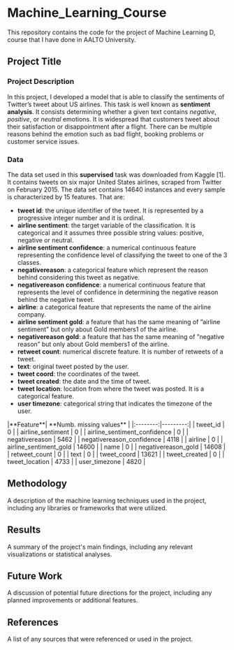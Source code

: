 # Machine_Learning_Course
This repository contains the code for the project of Machine Learning D, course that I have done in AALTO University.


## Project Title

### Project Description
In this project, I developed a model that is able to classify the sentiments of Twitter’s tweet about US airlines. This task is
well known as **sentiment analysis**. It consists determining whether a given text contains _negative_, _positive_, or _neutral_ emotions.
It is widespread that customers tweet about their satisfaction or disappointment after a flight. There can be multiple reasons
behind the emotion such as bad flight, booking problems or customer service issues.

### Data
The data set used in this **supervised** task was downloaded from Kaggle [1]. It contains tweets on six major United States
airlines, scraped from Twitter on February 2015.
The data set contains 14640 instances and every sample is characterized by 15 features. That are:
- **tweet id**: the unique identifier of the tweet. It is represented by a progressive integer number and it is ordinal.
- **airline sentiment**: the target variable of the classification. It is categorical and it assumes three possible string values:
positive, negative or neutral.
- **airline sentiment confidence**: a numerical continuous feature representing the confidence level of classifying the tweet
to one of the 3 classes.
- **negativereason**: a categorical feature which represent the reason behind considering this tweet as negative.
- **negativereason confidence**: a numerical continuous feature that represents the level of confidence in determining the
negative reason behind the negative tweet.
- **airline**: a categorical feature that represents the name of the airline company.
- **airline sentiment gold**: a feature that has the same meaning of ”airline sentiment” but only about Gold members1 of
the airline.
- **negativereason gold**: a feature that has the same meaning of ”negative reason” but only about Gold members1 of the
airline.
- **retweet count**: numerical discrete feature. It is number of retweets of a tweet.
- **text**: original tweet posted by the user.
- **tweet coord**: the coordinates of the tweet.
- **tweet created**: the date and the time of tweet.
- **tweet location**: location from where the tweet was posted. It is a categorical feature.
- **user timezone**: categorical string that indicates the timezone of the user.

<div style="display: flex; justify-content: center;">
|**Feature**| **Numb. missing values** |
|:--------:|---------:|
| tweet_id                      | 0 |
| airline_sentiment             | 0 |
| airline_sentiment_confidence  | 0  |                          
| negativereason                | 5462 |                        
| negativereason_confidence     | 4118 |                        
| airline                       | 0 |                           
| airline_sentiment_gold       | 14600 |                        
| name                           | 0 |                           
| negativereason_gold           | 14608 |                        
| retweet_count                 | 0 |                            
| text                           | 0 |                           
| tweet_coord                   | 13621 |                        
| tweet_created                 | 0 |                            
| tweet_location                | 4733 |                         
| user_timezone                 | 4820 |                         
</div>

## Methodology
A description of the machine learning techniques used in the project, including any libraries or frameworks that were utilized.

## Results
A summary of the project's main findings, including any relevant visualizations or statistical analyses.

## Future Work
A discussion of potential future directions for the project, including any planned improvements or additional features.

## References
A list of any sources that were referenced or used in the project.
